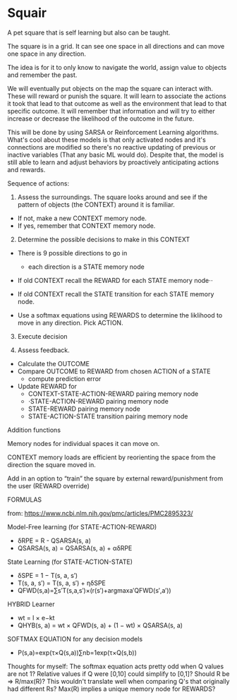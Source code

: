 # Squair

A pet square that is self learning but also can be taught.

The square is in a grid. It can see one space in all directions and can move one space in any direction.  

The idea is for it to only know to navigate the world, assign value to objects and remember the past. 

We will eventually put objects on the map the square can interact with. These will reward or punish the square. It will learn to associate the actions it took that lead to that outcome as well as the environment that lead to that specific outcome. It will remember that information and will try to either increase or decrease the likelihood of the outcome in the future.

This will be done by using SARSA or Reinforcement Learning algorithms. What's cool about these models is that only activated nodes and it's connections are modified so there's no reactive updating of previous or inactive variables (That any basic ML would do). Despite that, the model is still able to learn and adjust behaviors by proactively anticipating actions and rewards.

Sequence of actions:

1. Assess the surroundings. The square looks around and see if the pattern of objects (the CONTEXT) around it is familiar. 
  - If not, make a new CONTEXT memory node.
  - If yes, remember that CONTEXT memory node. 

2. Determine the possible decisions to make in this CONTEXT
  - There is 9 possible directions to go in
     - each direction is a STATE memory node
    
  - If old CONTEXT recall the REWARD for each STATE memory node⋅⋅
  - If old CONTEXT recall the STATE transition for each STATE memory node.

  - Use a softmax equations using REWARDS to determine the liklihood to move in any direction. Pick ACTION.

3. Execute decision

4. Assess feedback. 
  - Calculate the OUTCOME
  - Compare OUTCOME to REWARD from chosen ACTION of a STATE   
     - compute prediction error
  - Update REWARD for 
     - CONTEXT-STATE-ACTION-REWARD pairing memory node
     - ⋅STATE-ACTION-REWARD pairing memory node
     - STATE-REWARD pairing memory node
     - STATE-ACTION-STATE transition pairing memory node


Addition functions

Memory nodes for individual spaces it can move on. 

CONTEXT memory loads are efficient by reorienting the space from the direction the square moved in. 

Add in an option to “train” the square by external reward/punishment from the user (REWARD override)


FORMULAS

from:  https://www.ncbi.nlm.nih.gov/pmc/articles/PMC2895323/

Model-Free learning (for STATE-ACTION-REWARD)
  - δRPE = R - QSARSA(s, a)
  - QSARSA(s, a) = QSARSA(s, a) + αδRPE

State Learning (for STATE-ACTION-STATE)
  - δSPE = 1 − T(s, a, s′)
  - T(s, a, s′) = T(s, a, s′) + ηδSPE
  - QFWD(s,a)=∑s′T(s,a,s′)×(r(s′)+argmaxa′QFWD(s′,a′))

HYBRID Learner
  - wt = l × e−kt
  - QHYB(s, a) = wt × QFWD(s, a) + (1 − wt) × QSARSA(s, a)

SOFTMAX EQUATION for any decision models
  - P(s,a)=exp(τ×Q(s,a))∑nb=1exp(τ×Q(s,b))

Thoughts for myself:
    The softmax equation acts pretty odd when Q values are not 1?
    Relative values if Q were [0,10] could simplify to [0,1]?
    Should R be => R/max(R)?
    This wouldn't translate well when comparing Q's that originally had different Rs? Max(R) implies a unique memory node for REWARDS?